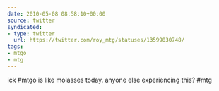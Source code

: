 ```yaml
---
date: 2010-05-08 08:58:10+00:00
source: twitter
syndicated:
- type: twitter
  url: https://twitter.com/roy_mtg/statuses/13599030748/
tags:
- mtgo
- mtg
---
```


ick #mtgo is like molasses today. anyone else experiencing this? #mtg